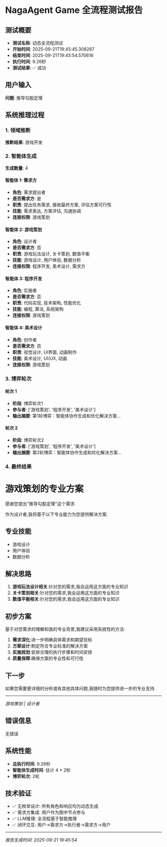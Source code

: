 # NagaAgent Game 全流程测试报告

## 测试概要
- **测试名称**: 动态全流程测试
- **开始时间**: 2025-09-21T19:45:45.308287
- **结束时间**: 2025-09-21T19:45:54.570616
- **执行时间**: 9.26秒
- **测试结果**: ✅ 成功

## 用户输入
**问题**: 推导勾股定理

## 系统推理过程

### 1. 领域推断
**推断结果**: 游戏开发

### 2. 智能体生成
**生成数量**: 4

#### 智能体 1: 需求方
- **角色**: 需求提出者
- **是否需求方**: 是
- **职责**: 提出任务需求, 接收最终方案, 评估方案可行性
- **技能**: 需求表达, 方案评估, 沟通协调
- **连接权限**: 游戏策划

#### 智能体 2: 游戏策划
- **角色**: 设计者
- **是否需求方**: 否
- **职责**: 游戏玩法设计, 关卡策划, 数值平衡
- **技能**: 游戏设计, 用户体验, 数据分析
- **连接权限**: 程序开发, 美术设计, 需求方

#### 智能体 3: 程序开发
- **角色**: 实施者
- **是否需求方**: 否
- **职责**: 代码实现, 技术架构, 性能优化
- **技能**: 编程, 算法, 系统架构
- **连接权限**: 游戏策划

#### 智能体 4: 美术设计
- **角色**: 创作者
- **是否需求方**: 否
- **职责**: 视觉设计, UI界面, 动画制作
- **技能**: 美术设计, UI/UX, 动画
- **连接权限**: 游戏策划

### 3. 博弈轮次

#### 轮次 1
- **阶段**: 博弈轮次1
- **参与者**: ['游戏策划', '程序开发', '美术设计']
- **输出摘要**: 第1轮博弈：智能体协作生成和优化解决方案...

#### 轮次 2
- **阶段**: 博弈轮次2
- **参与者**: ['游戏策划', '程序开发', '美术设计']
- **输出摘要**: 第2轮博弈：智能体协作生成和优化解决方案...

### 4. 最终结果
# 游戏策划的专业方案

感谢您提出"推导勾股定理"这个需求.

作为设计者,我将基于以下专业能力为您提供解决方案:
## 专业技能
- 游戏设计
- 用户体验
- 数据分析

## 解决思路
1. **游戏玩法设计相关**:针对您的需求,我会运用这方面的专业知识
2. **关卡策划相关**:针对您的需求,我会运用这方面的专业知识
3. **数值平衡相关**:针对您的需求,我会运用这方面的专业知识

## 初步方案
基于对您需求的理解和我的专业背景,我建议采用系统性的方法:

1. **需求深化**:进一步明确具体需求和期望目标
2. **方案设计**:制定符合专业标准的解决方案
3. **实施规划**:安排合理的执行步骤和时间安排
4. **质量保障**:确保方案的专业性和可行性

## 下一步
如果您需要更详细的分析或有其他具体问题,我随时为您提供进一步的专业支持.

---
*游戏策划 | 设计者*

## 错误信息
无错误

## 系统性能
- **总执行时间**: 9.26秒
- **智能体生成时间**: 估计 4 * 2秒
- **博弈轮次**: 2轮

## 技术验证
- ✅ 无枚举设计: 所有角色和响应均为动态生成
- ✅ 需求方集成: 用户作为图中节点参与
- ✅ LLM推理: 全流程基于智能推理
- ✅ 闭环交互: 用户→需求方→执行者→需求方→用户

---
*报告生成时间: 2025-09-21 19:45:54*
